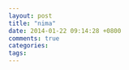 ```yaml
---
layout: post
title: "nima"
date: 2014-01-22 09:14:28 +0800
comments: true
categories: 
tags: 
---
```

